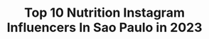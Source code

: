 ---
title: Top 10 Nutrition Instagram Influencers In Sao Paulo in 2023
description: >-
  Find top nutrition Instagram influencers in Sao Paulo in 2023. Most popular hashtags: #foco #gym #tbt #dieta.
platform: Instagram
hits: 7
text_top: Identify the most popular Instagram accounts on inBeat.
text_bottom: inBeat aggregates 7 Instagram influencers like this in Sao Paulo, Brazil for you to collaborate.
profiles:
  - username: "raf92felipe"
    fullname: >-
      Rafael Oliveira
    bio: >-
      🙋🏽‍♂️28 years 👨🏽‍🎓nutrition 📍São Paulo, Brasil🇧🇷 📩 Parcerias/trabalhos direct
    location: "Brazil"
    followers: 265505
    engagement: 102
    commentsToLikes: 0.016479
    id: ck5zrobzwwygo0i14oqjjyj3c
    verified: false
    hashtags: "#gym, #after, #verao, #argentina"
  - username: "cadubarretobr"
    fullname: >-
      Cadu Barreto
    bio: >-
      📍São Paulo #Globetrotter | #Fitness | #Travel | #Nutrition ✈️ 🌎 🏋🏻‍♀️🍗🏳️‍🌈 👑 Teste meus filtros! Try my Filters! 🤗
    location: "Brazil"
    followers: 33495
    engagement: 456
    commentsToLikes: 0.046725
    id: ck8t33zf51rjt0j78ptl521m2
    verified: false
    hashtags: "#hairy, #bearded, #stud, #barbado"
  - username: "_moorais"
    fullname: >-
      Lucas Morais 
    bio: >-
      • Insta Oficial • Publicidade @colgatebrasil • Empresário @lustimport • São Paulo / • Taurino ⬇️Clique faça seu pedido via Whats⬇️
    location: "Brazil"
    followers: 27958
    engagement: 387
    commentsToLikes: 0.023099
    id: ck14i0ngfd2nm0i194lexn7vj
    verified: false
    hashtags: "#workout, #body, #sa, #gayboy"
  - username: "braulioestima"
    fullname: >-
      Braulio Estima
    bio: >-
      @graciebarra @jiujitsunutrition @noccouk @gbwear • BJJ (ADCC) multiple time World Champion • Black Belt 4th degree JIU JITSU NUTRITION
    location: "Brazil"
    followers: 114842
    engagement: 111
    commentsToLikes: 0.034037
    id: ck55jj83px5710i11jq7kyfc4
    verified: true
    hashtags: "#bjj, #braulioestima, #gbathome, #repost"
  - username: "dra_analia"
    fullname: >-
      ANÁLIA BARHOUCH
    bio: >-
      Nutricionista Mestre e Doutora Dietitian M.S. Ph.D 🇧🇷 living in NYC Observership in Obesity at Lenox Hill Hospital 🇺🇸 Agende a consulta online👇
    location: "Brazil"
    followers: 199168
    engagement: 73
    commentsToLikes: 0.117302
    id: ck0vvs89zqivc0i19af1hdphu
    verified: true
    hashtags: "#healthychoices, #weightloss, #draanalia, #nutricaocomamor"
  - username: "dra.laisfuzetto"
    fullname: >-
      Dra. Laís Fuzetto
    bio: >-
      Médica 📚 Saúde, esporte e arte 🧘🏼‍♀️ Rio Claro➡️ Av. 14, 1154 Limeira ➡️ Naturale Clínica: Av. Antônio Ometto, 525 Agendamentos ⬇️
    location: "Brazil"
    followers: 22739
    engagement: 480
    commentsToLikes: 0.030345
    id: ck14kkez7py1h0i19ih9pw72u
    verified: false
    hashtags: "#bikelove, #nutrologia, #exercise, #esporte"
  - username: "marthinhabjj"
    fullname: >-
      💎Marthinha Ferreira💎
    bio: >-
      “Tudo no tempo de Deus”🙏🏻✨ 1X Pan Kids IBJJF 1X Sul Americano IBJJF 1X Brasileiro CBJJ 2X Mundial CBJJE 3X Paulista FPJJ 4X Internacional Youth UAEJJF
    location: "Brazil"
    followers: 8648
    engagement: 489
    commentsToLikes: 0.047404
    id: ckf5vnouqp95h0j2315apoc7b
    verified: false
    hashtags: "#jiujitsulifestyle, #patrocinado, #bjjgirls, #mktbrasil"
  - username: "fabianoguigas"
    fullname: >-
      Fabiano Dantas Guigas
    bio: >-
      😷Dentista & Empreendedor CEO @centraldosuplemento @cdsdistribuidoraba @1pure_nutrition @coachsupplementbr @muscleprobr @elementox.energy Youtube
    location: "Brazil"
    followers: 57941
    engagement: 1324
    commentsToLikes: 8.516038
    id: ck9wdedpof9j70j781dmzpt5e
    verified: false
    hashtags: "#tbt, #tiktok, #training, #lifestyle"
  - username: "helenkamura"
    fullname: >-
      Helen Kamura
    bio: >-
      📍Alagoana 🛩 RJ 🎓Nutrição 🦁Leonina 👑Mãe da princesa Sophie 💍 Bruno Inglez 🏋🏻‍♀️@teamcarolvaz 💊@dcx.nutrition 💪🏼@mundomarombabr Cupom 10%: Helen01
    location: "Brazil"
    followers: 23503
    engagement: 536
    commentsToLikes: 0.067710
    id: ckaov5rru36f60i78ddw9j1pm
    verified: false
    hashtags: "#exercise, #shape, #fitnessgirl, #fitstagram"
  - username: "taticoelhotati"
    fullname: >-
      Tati Coelho
    bio: >-
      RJ • SEIS PITS • VIDA SAUDÁVEL ⠀ 🌞✨ 🌊🧘🏻‍♀️🧿 ♌️ 🌻🐾 ⠀ 𝒆𝒎 𝒄𝒐𝒏𝒔𝒕𝒂𝒏𝒕𝒆 𝒆𝒗𝒐𝒍𝒖𝒄̧𝒂̃𝒐 ➜ @dcx.nutrition 🚀 ➜ @mundomarombabr 💥
    location: "Brazil"
    followers: 29488
    engagement: 1548
    commentsToLikes: 0.030101
    id: ckaov5qtk36as0i78peoq4gp0
    verified: false
    hashtags: "#sejaobem, #ootd, #yogapractice, #inspire"
---